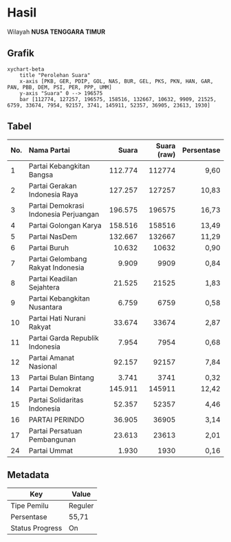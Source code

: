 # Hasil

Wilayah **NUSA TENGGARA TIMUR**

## Grafik

```mermaid
xychart-beta
    title "Perolehan Suara"
    x-axis [PKB, GER, PDIP, GOL, NAS, BUR, GEL, PKS, PKN, HAN, GAR, PAN, PBB, DEM, PSI, PER, PPP, UMM]
    y-axis "Suara" 0 --> 196575
    bar [112774, 127257, 196575, 158516, 132667, 10632, 9909, 21525, 6759, 33674, 7954, 92157, 3741, 145911, 52357, 36905, 23613, 1930]
```

## Tabel

| No. | Nama Partai                           | Suara   | Suara (raw) | Persentase |
|:--- |:------------------------------------- | -------:| -----------:| ----------:|
| 1   | Partai Kebangkitan Bangsa             | 112.774 | 112774      | 9,60       |
| 2   | Partai Gerakan Indonesia Raya         | 127.257 | 127257      | 10,83      |
| 3   | Partai Demokrasi Indonesia Perjuangan | 196.575 | 196575      | 16,73      |
| 4   | Partai Golongan Karya                 | 158.516 | 158516      | 13,49      |
| 5   | Partai NasDem                         | 132.667 | 132667      | 11,29      |
| 6   | Partai Buruh                          | 10.632  | 10632       | 0,90       |
| 7   | Partai Gelombang Rakyat Indonesia     | 9.909   | 9909        | 0,84       |
| 8   | Partai Keadilan Sejahtera             | 21.525  | 21525       | 1,83       |
| 9   | Partai Kebangkitan Nusantara          | 6.759   | 6759        | 0,58       |
| 10  | Partai Hati Nurani Rakyat             | 33.674  | 33674       | 2,87       |
| 11  | Partai Garda Republik Indonesia       | 7.954   | 7954        | 0,68       |
| 12  | Partai Amanat Nasional                | 92.157  | 92157       | 7,84       |
| 13  | Partai Bulan Bintang                  | 3.741   | 3741        | 0,32       |
| 14  | Partai Demokrat                       | 145.911 | 145911      | 12,42      |
| 15  | Partai Solidaritas Indonesia          | 52.357  | 52357       | 4,46       |
| 16  | PARTAI PERINDO                        | 36.905  | 36905       | 3,14       |
| 17  | Partai Persatuan Pembangunan          | 23.613  | 23613       | 2,01       |
| 24  | Partai Ummat                          | 1.930   | 1930        | 0,16       |


## Metadata

| Key             | Value   |
| --------------- | ------- |
| Tipe Pemilu     | Reguler |
| Persentase      | 55,71   |
| Status Progress | On      |



